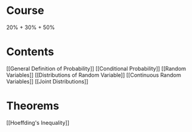 # Course
20% + 30% + 50%

# Contents
[[General Definition of Probability]]
[[Conditional Probability]]
[[Random Variables]]
[[Distributions of Random Variable]]
[[Continuous Random Variables]]
[[Joint Distributions]]

# Theorems
[[Hoeffding's Inequality]]

